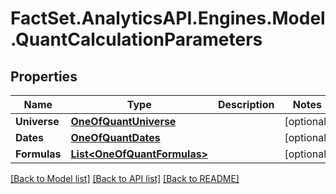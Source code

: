 # FactSet.AnalyticsAPI.Engines.Model.QuantCalculationParameters

## Properties

Name | Type | Description | Notes
------------ | ------------- | ------------- | -------------
**Universe** | [**OneOfQuantUniverse**](OneOfQuantUniverse.md) |  | [optional] 
**Dates** | [**OneOfQuantDates**](OneOfQuantDates.md) |  | [optional] 
**Formulas** | [**List&lt;OneOfQuantFormulas&gt;**](OneOfQuantFormulas.md) |  | [optional] 

[[Back to Model list]](../README.md#documentation-for-models) [[Back to API list]](../README.md#documentation-for-api-endpoints) [[Back to README]](../README.md)

